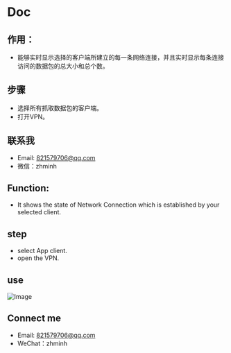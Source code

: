 # Doc

## 作用：
* 能够实时显示选择的客户端所建立的每一条网络连接，并且实时显示每条连接访问的数据包的总大小和总个数。
## 步骤
* 选择所有抓取数据包的客户端。
* 打开VPN。
## 联系我
* Email: 821579706@qq.com
* 微信：zhminh
## Function:
* It shows the state of Network Connection which is established by your selected client.
## step
* select App client.
* open the VPN.
## use
![Image](https://github.com/huolizhuminh/NetWorkPacketCapture/blob/master/images/result.png)
## Connect me
* Email: 821579706@qq.com
* WeChat：zhminh











